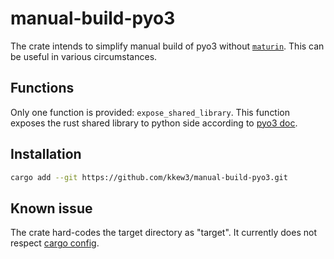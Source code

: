 # manual-build-pyo3

The crate intends to simplify manual build of pyo3 without [`maturin`][maturin].
This can be useful in various circumstances.

## Functions

Only one function is provided: `expose_shared_library`.
This function exposes the rust shared library to python side according to [pyo3 doc][pyo3-doc].

## Installation

```bash
cargo add --git https://github.com/kkew3/manual-build-pyo3.git
```

## Known issue

The crate hard-codes the target directory as "target". It currently does not respect [cargo config][build-target-dir].


[maturin]: https://www.maturin.rs
[pyo3-doc]: https://pyo3.rs/v0.22.2/building-and-distribution#manual-builds
[build-target-dir]: https://doc.rust-lang.org/cargo/reference/config.html#buildtarget-dir
